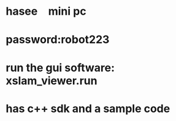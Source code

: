 # hasee　mini pc
# password:robot223
# run the gui software: xslam_viewer.run
# has c++ sdk and a sample code